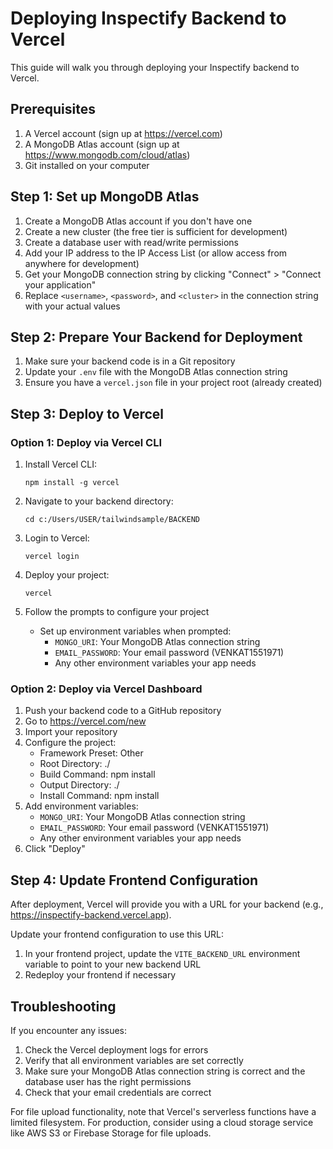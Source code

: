 # Deploying Inspectify Backend to Vercel

This guide will walk you through deploying your Inspectify backend to Vercel.

## Prerequisites

1. A Vercel account (sign up at https://vercel.com)
2. A MongoDB Atlas account (sign up at https://www.mongodb.com/cloud/atlas)
3. Git installed on your computer

## Step 1: Set up MongoDB Atlas

1. Create a MongoDB Atlas account if you don't have one
2. Create a new cluster (the free tier is sufficient for development)
3. Create a database user with read/write permissions
4. Add your IP address to the IP Access List (or allow access from anywhere for development)
5. Get your MongoDB connection string by clicking "Connect" > "Connect your application"
6. Replace `<username>`, `<password>`, and `<cluster>` in the connection string with your actual values

## Step 2: Prepare Your Backend for Deployment

1. Make sure your backend code is in a Git repository
2. Update your `.env` file with the MongoDB Atlas connection string
3. Ensure you have a `vercel.json` file in your project root (already created)

## Step 3: Deploy to Vercel

### Option 1: Deploy via Vercel CLI

1. Install Vercel CLI:
   ```
   npm install -g vercel
   ```

2. Navigate to your backend directory:
   ```
   cd c:/Users/USER/tailwindsample/BACKEND
   ```

3. Login to Vercel:
   ```
   vercel login
   ```

4. Deploy your project:
   ```
   vercel
   ```

5. Follow the prompts to configure your project
   - Set up environment variables when prompted:
     - `MONGO_URI`: Your MongoDB Atlas connection string
     - `EMAIL_PASSWORD`: Your email password (VENKAT1551971)
     - Any other environment variables your app needs

### Option 2: Deploy via Vercel Dashboard

1. Push your backend code to a GitHub repository
2. Go to https://vercel.com/new
3. Import your repository
4. Configure the project:
   - Framework Preset: Other
   - Root Directory: ./
   - Build Command: npm install
   - Output Directory: ./
   - Install Command: npm install
5. Add environment variables:
   - `MONGO_URI`: Your MongoDB Atlas connection string
   - `EMAIL_PASSWORD`: Your email password (VENKAT1551971)
   - Any other environment variables your app needs
6. Click "Deploy"

## Step 4: Update Frontend Configuration

After deployment, Vercel will provide you with a URL for your backend (e.g., https://inspectify-backend.vercel.app).

Update your frontend configuration to use this URL:

1. In your frontend project, update the `VITE_BACKEND_URL` environment variable to point to your new backend URL
2. Redeploy your frontend if necessary

## Troubleshooting

If you encounter any issues:

1. Check the Vercel deployment logs for errors
2. Verify that all environment variables are set correctly
3. Make sure your MongoDB Atlas connection string is correct and the database user has the right permissions
4. Check that your email credentials are correct

For file upload functionality, note that Vercel's serverless functions have a limited filesystem. For production, consider using a cloud storage service like AWS S3 or Firebase Storage for file uploads.